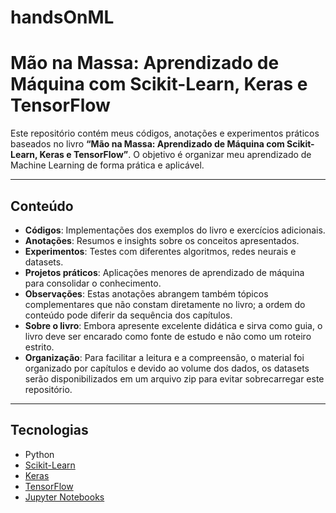 # handsOnML

# Mão na Massa: Aprendizado de Máquina com Scikit-Learn, Keras e TensorFlow

Este repositório contém meus códigos, anotações e experimentos práticos baseados no livro **“Mão na Massa: Aprendizado de Máquina com Scikit-Learn, Keras e TensorFlow”**. O objetivo é organizar meu aprendizado de Machine Learning de forma prática e aplicável.

---

## Conteúdo

- **Códigos**: Implementações dos exemplos do livro e exercícios adicionais.
- **Anotações**: Resumos e insights sobre os conceitos apresentados.
- **Experimentos**: Testes com diferentes algoritmos, redes neurais e datasets.
- **Projetos práticos**: Aplicações menores de aprendizado de máquina para consolidar o conhecimento.
 - **Observações**: Estas anotações abrangem também tópicos complementares que não constam diretamente no livro; a ordem do conteúdo pode diferir da sequência dos capítulos.
 - **Sobre o livro**: Embora apresente excelente didática e sirva como guia, o livro deve ser encarado como fonte de estudo e não como um roteiro estrito.
 - **Organização**: Para facilitar a leitura e a compreensão, o material foi organizado por capítulos e devido ao volume dos dados, os datasets serão disponibilizados em um arquivo zip para evitar sobrecarregar este repositório.
---

## Tecnologias

- Python
- [Scikit-Learn](https://scikit-learn.org/)  
- [Keras](https://keras.io/)  
- [TensorFlow](https://www.tensorflow.org/)  
- [Jupyter Notebooks](https://jupyter.org/)
